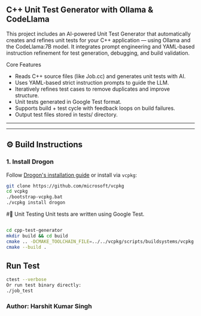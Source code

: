 ## C++ Unit Test Generator with Ollama & CodeLlama
This project includes an AI-powered Unit Test Generator that automatically creates and refines unit tests for your C++ application — using Ollama and the CodeLlama:7B model. It integrates prompt engineering and YAML-based instruction refinement for test generation, debugging, and build validation.

Core Features
 - Reads C++ source files (like Job.cc) and generates unit tests with AI.
 - Uses YAML-based strict instruction prompts to guide the LLM.
 - Iteratively refines test cases to remove duplicates and improve structure.
 - Unit tests generated in Google Test format.
 - Supports build + test cycle with feedback loops on build failures.
 - Output test files stored in tests/ directory.

---


---

## ⚙️ Build Instructions

### 1. Install Drogon

Follow [Drogon's installation guide](https://github.com/drogonframework/drogon#build-and-install) or install via `vcpkg`:

```bash
git clone https://github.com/microsoft/vcpkg
cd vcpkg
./bootstrap-vcpkg.bat
./vcpkg install drogon
```

#🧪 Unit Testing
Unit tests are written using Google Test.

```bash

cd cpp-test-generator
mkdir build && cd build
cmake .. -DCMAKE_TOOLCHAIN_FILE=../../vcpkg/scripts/buildsystems/vcpkg.cmake
cmake --build .

```

## Run Test
```bash
ctest --verbose
Or run test binary directly:
./job_test

```

### Author: Harshit Kumar Singh
